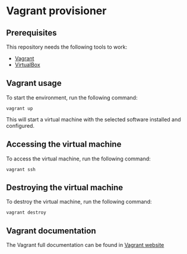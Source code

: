 # Vagrant provisioner

## Prerequisites

This repository needs the following tools to work:

- [Vagrant](https://www.vagrantup.com/)
- [VirtualBox](https://www.virtualbox.org/)

## Vagrant usage

To start the environment, run the following command:

```vagrant up```

This will start a virtual machine with the selected software installed and configured.

## Accessing the virtual machine

To access the virtual machine, run the following command:

```vagrant ssh```

## Destroying the virtual machine

To destroy the virtual machine, run the following command:

```vagrant destroy```

## Vagrant documentation

The Vagrant full documentation can be found in [Vagrant website](https://www.vagrantup.com/docs)